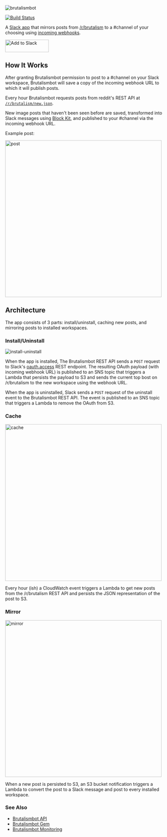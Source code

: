 <img alt="brutalismbot" src="https://brutalismbot.com/banner.png"/>

[![Build Status](https://travis-ci.com/brutalismbot/gem.svg?branch=master)](https://travis-ci.com/brutalismbot/gem)

A [Slack app](https://slack.com/apps/AH0KW28C9-brutalismbot) that mirrors posts from
[/r/brutalism](https://www.reddit.com/r/brutalism/new)
to a #channel of your choosing using
[incoming webhooks](https://api.slack.com/incoming-webhooks).

<a href="https://www.brutalismbot.com/">
  <img alt="Add to Slack" height="40" width="139" src="https://platform.slack-edge.com/img/add_to_slack.png" srcset="https://platform.slack-edge.com/img/add_to_slack.png 1x, https://platform.slack-edge.com/img/add_to_slack@2x.png 2x" />
</a>

## How It Works

After granting Brutalismbot permission to post to a #channel on your Slack workspace, Brutalismbot will save a copy of the incoming webhook URL to which it will publish posts.

Every hour Brutalismbot requests posts from reddit's REST API at [`/r/brutalism/new.json`](https://reddit.com/r/brutalism/new).

New image posts that haven't been seen before are saved, transformed into Slack messages using [Block Kit](https://api.slack.com/block-kit), and published to your #channel via the incoming webhook URL.

Example post:

<img alt="post" src="https://brutalismbot.com/post.png" width="500"/>

## Architecture

The app consists of 3 parts: install/uninstall, caching new posts, and mirroring posts to installed workspaces.

### Install/Uninstall

<img alt="install-uninstall" src="https://brutalismbot.com/arch-install-uninstall.png"/>

When the app is installed, The Brutalismbot REST API sends a `POST` request to Slack's [oauth.access](https://api.slack.com/methods/oauth.access) REST endpoint. The resulting OAuth payload (with incoming webhook URL) is published to an SNS topic that triggers a Lambda that persists the payload to S3 and sends the current top bost on /r/brutalism to the new workspace using the webhook URL.

When the app is uninstalled, Slack sends a `POST` request of the uninstall event to the Brutalismbot REST API. The event is published to an SNS topic that triggers a Lambda to remove the OAuth from S3.

### Cache

<img alt="cache" src="https://brutalismbot.com/arch-cache.png" width="500"/>

Every hour (ish) a CloudWatch event triggers a Lambda to get new posts from the /r/brutalism REST API and persists the JSON representation of the post to S3.

### Mirror

<img alt="mirror" src="https://brutalismbot.com/arch-mirror.png" width="500"/>

When a new post is persisted to S3, an S3 bucket notification triggers a Lambda to convert the post to a Slack message and post to every installed workspace.

### See Also

- [Brutalismbot API](https://github.com/brutalismbot/api)
- [Brutalismbot Gem](https://github.com/brutalismbot/gem)
- [Brutalismbot Monitoring](https://github.com/brutalismbot/monitoring)
